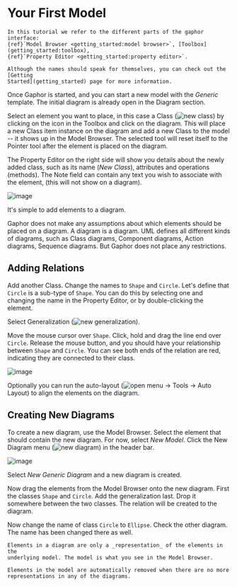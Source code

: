 # Your First Model

```{note}
In this tutorial we refer to the different parts of the gaphor interface:
{ref}`Model Browser <getting_started:model browser>`, [Toolbox](getting_started:toolbox),
{ref}`Property Editor <getting_started:property editor>`.

Although the names should speak for themselves, you can check out the [Getting
Started](getting_started) page for more information.
```

Once Gaphor is started, and you can start a new model with the _Generic_ template. The
initial diagram is already open in the Diagram section.

Select an element you want to place, in this case a Class (![new
class](../gaphor/ui/icons/hicolor/scalable/actions/gaphor-class-symbolic.svg))
by clicking on the icon in the Toolbox and click on the diagram. This will place
a new Class item instance on the diagram and add a new Class to the model -- it
shows up in the Model Browser. The selected tool will reset itself to the
Pointer tool after the element is placed on the diagram.

The Property Editor on the right side will show you details about the newly added
class, such as its name (_New Class_), attributes and operations (methods).
The Note field can contain any text you wish to associate with the element, (this will not show on a diagram).

![image](images/first-model-class.png)

It's simple to add elements to a diagram.

Gaphor does not make any assumptions about which elements should be
placed on a diagram. A diagram is a diagram. UML defines all different
kinds of diagrams, such as Class diagrams, Component diagrams, Action
diagrams, Sequence diagrams. But Gaphor does not place any restrictions.

## Adding Relations

Add another Class. Change the names to `Shape` and `Circle`. Let's define that
`Circle` is a sub-type of `Shape`. You can do this by selecting one and changing
the name in the Property Editor, or by double-clicking the element.

Select Generalization (![new
generalization](../gaphor/ui/icons/hicolor/scalable/actions/gaphor-generalization-symbolic.svg)).

Move the mouse cursor over `Shape`. Click, hold and drag the line end over
`Circle`. Release the mouse button, and you should have your relationship between
`Shape` and `Circle`. You can see both ends of the relation are red, indicating
they are connected to their class.

![image](images/first-model-generalization.png)

Optionally you can run the auto-layout (![open
menu](images/open-menu-symbolic.svg) → Tools → Auto Layout) to align the
elements on the diagram.

## Creating New Diagrams

To create a new diagram, use the Model Browser. Select the element that should
contain the new diagram. For now, select _New Model_.
Click the New Diagram menu (![new diagram](images/list-add-symbolic.svg)) in the header bar.

![image](/images/first-model-new-diagram-popup.png)

Select _New Generic Diagram_ and a new diagram is created.

Now drag the elements from the Model Browser onto the new diagram. First the
classes `Shape` and `Circle`. Add the generalization last. Drop it somewhere
between the two classes. The relation will be created to the diagram.

Now change the name of class `Circle` to `Ellipse`. Check the other diagram. The
name has been changed there as well.


```{important}
Elements in a diagram are only a _representation_ of the elements in the
underlying model. The model is what you see in the Model Browser.

Elements in the model are automatically removed when there are no more
representations in any of the diagrams.
```
